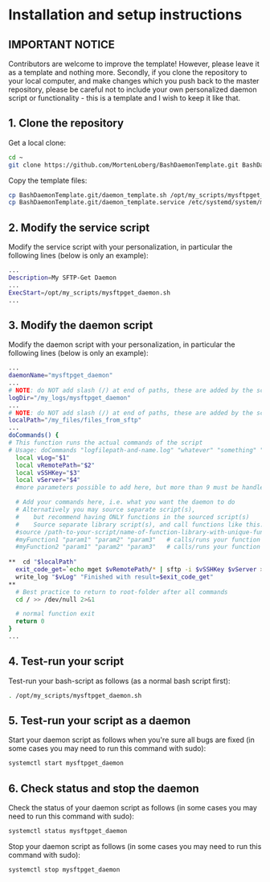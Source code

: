 # Installation and setup instructions

## IMPORTANT NOTICE

Contributors are welcome to improve the template! However, please leave it as a template and nothing more. Secondly, if you clone the repository to your local computer, and make changes which you push back to the master repository, please be careful not to include your own personalized daemon script or functionality - this is a template and I wish to keep it like that.

## 1. Clone the repository

Get a local clone:
```bash
cd ~
git clone https://github.com/MortenLoberg/BashDaemonTemplate.git BashDaemonTemplate.git         # clone this repository
```
Copy the template files:
```bash
cp BashDaemonTemplate.git/daemon_template.sh /opt/my_scripts/mysftpget_daemon.sh                # copy the main script template, for personalization 
cp BashDaemonTemplate.git/daemon_template.service /etc/systemd/system/mysftpget_daemon.service  # copy the service script template, for personalization 
```

## 2. Modify the service script

Modify the service script with your personalization, in particular the following lines (below is only an example):
```bash
...
Description=My SFTP-Get Daemon
...
ExecStart=/opt/my_scripts/mysftpget_daemon.sh
...
```

## 3. Modify the daemon script

Modify the daemon script with your personalization, in particular the following lines (below is only an example):
```bash
...
daemonName="mysftpget_daemon"
...
# NOTE: do NOT add slash (/) at end of paths, these are added by the script
logDir="/my_logs/mysftpget_daemon"
...
# NOTE: do NOT add slash (/) at end of paths, these are added by the script
localPath="/my_files/files_from_sftp"
...
doCommands() {
# This function runs the actual commands of the script
# Usage: doCommands "logfilepath-and-name.log" "whatever" "something" "..."
  local vLog="$1"
  local vRemotePath="$2"
  local vSSHKey="$3"
  local vServer="$4"
  #more parameters possible to add here, but more than 9 must be handled specifically

  # Add your commands here, i.e. what you want the daemon to do
  # Alternatively you may source separate script(s), 
  #    but recommend having ONLY functions in the sourced script(s)
  #    Source separate library script(s), and call functions like this:
  #source /path-to-your-script/name-of-function-library-with-unique-function-names.sh
  #myFunction1 "param1" "param2" "param3"   # calls/runs your function number one
  #myFunction2 "param1" "param2" "param3"   # calls/runs your function number two
  
**  cd "$localPath"
  exit_code_get=`echo mget $vRemotePath/* | sftp -i $vSSHKey $vServer >> /dev/null 2>&1 && echo 0 || echo 1`
  write_log "$vLog" "Finished with result=$exit_code_get"
**  
  # Best practice to return to root-folder after all commands
  cd / >> /dev/null 2>&1

  # normal function exit
  return 0
}
...
```

## 4. Test-run your script

Test-run your bash-script as follows (as a normal bash script first):
```bash
. /opt/my_scripts/mysftpget_daemon.sh
```

## 5. Test-run your script as a daemon

Start your daemon script as follows when you're sure all bugs are fixed (in some cases you may need to run this command with sudo):
```bash
systemctl start mysftpget_daemon
```

## 6. Check status and stop the daemon

Check the status of your daemon script as follows (in some cases you may need to run this command with sudo):
```bash
systemctl status mysftpget_daemon
```
Stop your daemon script as follows (in some cases you may need to run this command with sudo):
```bash
systemctl stop mysftpget_daemon
```
